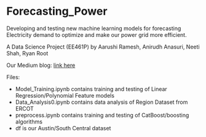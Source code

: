 # Forecasting_Power
Developing and testing new machine learning models for forecasting Electricity demand to optimize and make our power grid more efficient.

A Data Science Project (EE461P) by Aarushi Ramesh, Anirudh Anasuri, Neeti Shah, Ryan Root

Our Medium blog: [link here](https://aarushiramesh.medium.com/forecasting-electric-power-demand-in-the-major-texas-cities-using-new-data-science-approaches-f48d9c79ba18)

Files:
- Model_Training.ipynb contains training and testing of Linear Regression/Polynomial Feature models
- Data_Analysis0.ipynb contains data analysis of Region Dataset from ERCOT
- preprocess.ipynb contains training and testing of CatBoost/boosting algorithms
- df is our Austin/South Central dataset

